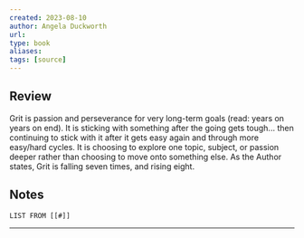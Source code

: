 ```yaml
---
created: 2023-08-10
author: Angela Duckworth
url: 
type: book
aliases: 
tags: [source]
---
```

## Review
Grit is passion and perseverance for very long-term goals (read: years on years on end). It is sticking with something after the going gets tough... then continuing to stick with it after it gets easy again and through more easy/hard cycles. It is choosing to explore one topic, subject, or passion deeper rather than choosing to move onto something else. As the Author states, Grit is falling seven times, and rising eight.

## Notes
```dataview
LIST FROM [[#]]
```

---
